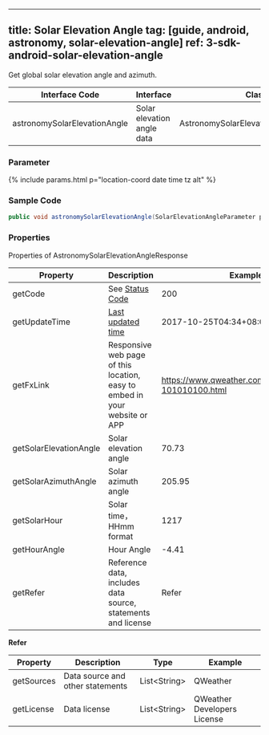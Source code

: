 <!--
 * @Date: 2025-03-06 10:02:06
 * @LastEditors: 韩笑白
 * @LastEditTime: 2025-03-13 17:56:41
 * @FilePath: /dev-site/docs/_en/android-sdk/astronomy/android-solar-elevation-angle.md
-->
---
title: Solar Elevation Angle
tag: [guide, android, astronomy, solar-elevation-angle]
ref: 3-sdk-android-solar-elevation-angle
---

Get global solar elevation angle and azimuth.

| Interface Code| Interface  | Class |
| ------ | ---------- | ----------- |
| astronomySolarElevationAngle| Solar elevation angle data  | AstronomySolarElevationAngleResponse |

### Parameter

{% include params.html p="location-coord date time tz alt" %}

### Sample Code

```java
public void astronomySolarElevationAngle(SolarElevationAngleParameter parameter, Callback<AstronomySolarElevationAngleResponse> callback);                             
```

### Properties

Properties of AstronomySolarElevationAngleResponse

| Property | Description | Example |
| -------------------- | -------------------------- | ------------------------- |
| getCode | See [Status Code](/en/docs/resource/status-code/) | 200 |
| getUpdateTime | [Last updated time](/en/docs/resource/glossary/#update-time) | 2017-10-25T04:34+08:00 |
| getFxLink | Responsive web page of this location, easy to embed in your website or APP | https://www.qweather.com/weather/beijing-101010100.html |
| getSolarElevationAngle       | Solar elevation angle                   | 70.73  |
| getSolarAzimuthAngle       |  Solar azimuth angle   | 205.95      |
| getSolarHour | Solar time，HHmm format                | 1217 |
| getHourAngle | Hour Angle                   | -4.41 |
| getRefer | Reference data, includes data source, statements and license | Refer |


**Refer**

| Property | Description  |  Type |  Example  |
| ---------- | ----------- | ------------------ | ------------ |
| getSources | Data source and other statements  | List&lt;String&gt; | QWeather   |
| getLicense | Data license     | List&lt;String&gt; | QWeather Developers License |
